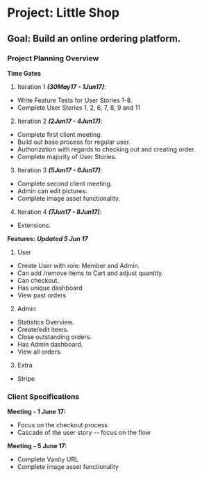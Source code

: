 # Project: Little Shop

## Goal: Build an online ordering platform.

### Project Planning Overview

**Time Gates**
1. Iteration 1 ***(30May17 - 1Jun17)***:
  + Write Feature Tests for User Stories 1-8.
  + Complete User Stories 1, 2, 6, 7, 8, 9 and 11
2. Iteration 2 ***(2Jun17 - 4Jun17)***:
  + Complete first client meeting.
  + Build out base process for regular user.
  + Authorization with regards to checking out and creating order.
  + Complete majority of User Stories.
3. Iteration 3 ***(5Jun17 - 6Jun17)***:
  + Complete second client meeting.
  + Admin can edit pictures.
  + Complete image asset functionality.
4. Iteration 4 ***(7Jun17 - 8Jun17)***:
  + Extensions.

**Features:**
***Updated 5 Jun 17***
1. User
  + Create User with role: Member and Admin.
  + Can add /remove items to Cart and adjust quantity.
  + Can checkout.
  + Has unique dashboard
  + View past orders
2. Admin
  + Statistics Overview.
  + Create/edit items.
  + Close outstanding orders.
  + Has Admin dashboard.
  + View all orders.
3. Extra
  + Stripe

### Client Specifications

**Meeting - 1 June 17:**
  + Focus on the checkout process
  + Cascade of the user story -- focus on the flow

**Meeting - 5 June 17:**
  + Complete Vanity URL
  + Complete image asset functionality
